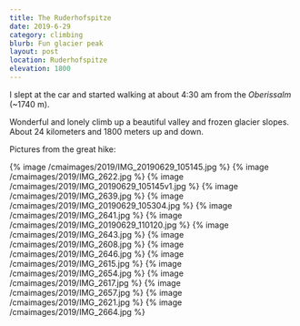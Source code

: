 ```yaml
---
title: The Ruderhofspitze
date: 2019-6-29
category: climbing
blurb: Fun glacier peak
layout: post
location: Ruderhofspitze
elevation: 1800
---
```


I slept at the car and started walking at about 4:30 am from the *Oberissalm*
(~1740 m).

Wonderful and lonely climb up a beautiful valley and frozen glacier slopes.
About 24 kilometers and 1800 meters up and down.

Pictures from the great hike:

{% image /cmaimages/2019/IMG_20190629_105145.jpg %}
{% image /cmaimages/2019/IMG_2622.jpg %}
{% image /cmaimages/2019/IMG_20190629_105145v1.jpg %}
{% image /cmaimages/2019/IMG_2639.jpg %}
{% image /cmaimages/2019/IMG_20190629_105304.jpg  %}
{% image /cmaimages/2019/IMG_2641.jpg %}
{% image /cmaimages/2019/IMG_20190629_110120.jpg %}
{% image /cmaimages/2019/IMG_2643.jpg %}
{% image /cmaimages/2019/IMG_2608.jpg %}
{% image /cmaimages/2019/IMG_2646.jpg %}
{% image /cmaimages/2019/IMG_2615.jpg %}
{% image /cmaimages/2019/IMG_2654.jpg %}
{% image /cmaimages/2019/IMG_2617.jpg %}
{% image /cmaimages/2019/IMG_2657.jpg %}
{% image /cmaimages/2019/IMG_2621.jpg %}
{% image /cmaimages/2019/IMG_2664.jpg %}
